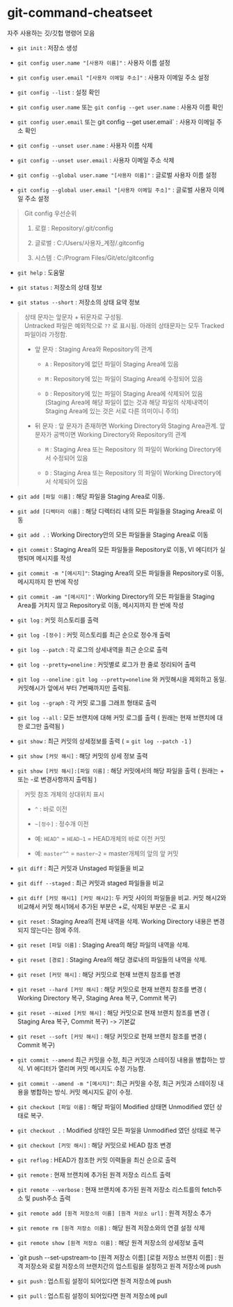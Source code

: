 # git-command-cheatseet
자주 사용하는 깃/깃헙 명령어 모음

- `git init` : 저장소 생성

- `git config user.name "[사용자 이름]"` : 사용자 이름 설정
- `git config user.email "[사용자 이메일 주소]"` : 사용자 이메일 주소 설정
- `git config --list` : 설정 확인
- `git config user.name` 또는 `git config --get user.name` : 사용자 이름 확인
- `git config user.email` 또는 git config --get user.email` : 사용자 이메일 주소 확인
- `git config --unset user.name` : 사용자 이름 삭제
- `git config --unset user.email` : 사용자 이메일 주소 삭제
- `git config --global user.name "[사용자 이름]"` : 글로벌 사용자 이름 설정
- `git config --global user.email "[사용자 이메일 주소]"` : 글로벌 사용자 이메일 주소 설정

>Git config 우선순위
>1. 로컬 : Repository/.git/config
>
>3. 글로벌 : C:/Users/사용자_계정/.gitconfig
>4. 시스템 : C:/Program Files/Git/etc/gitconfig

- `git help` : 도움말

- `git status` : 저장소의 상태 정보
- `git status --short` : 저장소의 상태 요약 정보

>상태 문자는 앞문자 + 뒤문자로 구성됨.</br>
>Untracked 파일은 예외적으로 `??` 로 표시됨. 아래의 상태문자는 모두 Tracked 파일이라 가정함.
>- 앞 문자 : Staging Area와 Repository의 관계
>  
>   * `A` : Repository에 없던 파일이 Staging Area에 있음
>  
>   * `M` : Repository에 있는 파일이 Staging Area에 수정되어 있음
>   * `D` : Repository에 있는 파일이 Staging Area에 삭제되어 있음 (Staging Area에 해당 파일이 없는 것과 해당 파일의 삭제내역이 Staging Area에 있는 것은 서로 다른 의미이니 주의)
>- 뒤 문자 : 앞 문자가 존재하면 Working Directory와 Staging Area관계. 앞 문자가 공백이면 Working Directory와 Repository의 관계
>   * `M` : Staging Area 또는 Repository 의 파일이 Working Directory에서 수정되어 있음
>  
>   * `D` : Staging Area 또는 Repository 의 파일이 Working Directory에서 삭제되어 있음

- `git add [파일 이름]` : 해당 파일을 Staging Area로 이동.
  
- `git add [디렉터리 이름]` : 해당 디렉터리 내의 모든 파일들을 Staging Area로 이동
- `git add .` : Working Directory안의 모든 파일들을 Staging Area로 이동
- `git commit` : Staging Area의 모든 파일들을 Repository로 이동, VI 에디터가 실행되며 메시지를 작성
- `git commit -m "[메시지]"`: Staging Area의 모든 파일들을 Repository로 이동, 메시지까지 한 번에 작성
- `git commit -am "[메시지]"` : Working Directory의 모든 파일들을 Staging Area를 거치지 않고 Repository로 이동, 메시지까지 한 번에 작성
- `git log` : 커밋 히스토리를 출력
- `git log -[정수]` : 커밋 히스토리를 최근 순으로 정수개 출력
- `git log --patch` : 각 로그의 상세내역을 최근 순으로 출력
- `git log --pretty=oneline` : 커밋별로 로그가 한 줄로 정리되어 출력
- `git log --oneline` : `git log --pretty=oneline` 와 커밋해시을 제외하고 동일. 커밋해시가 앞에서 부터 7번째까지만 출력됨.
- `git log --graph` : 각 커밋 로그를 그래프 형태로 출력
- `git log --all` : 모든 브랜치에 대해 커밋 로그를 출력 ( 원래는 현재 브랜치에 대한 로그만 출력됨 )
- `git show` : 최근 커밋의 상세정보를 출력 ( = `git log --patch -1` )
- `git show [커밋 해시]` : 해당 커밋의 상세 정보 출력
- `git show [커밋 해시]:[파일 이름]` : 해당 커밋에서의 해당 파일을 출력 ( 원래는 + 또는 -로 변경사항까지 출력됨 )

>커밋 참조 개체의 상대위치 표시
>- `^` : 바로 이전
>  
>- `~[정수]` : 정수개 이전
>- 예: `HEAD^` = `HEAD~1` = HEAD개체의 바로 이전 커밋
>- 예: `master^^` = `master~2` = master개체의 앞의 앞 커밋

- `git diff` : 최근 커밋과 Unstaged 파일들을 비교
  
- `git diff --staged` : 최근 커밋과 staged 파일들을 비교
- `git diff [커밋 해시1] [커밋 해시2]`: 두 커밋 사이의 파일들을 비교. 커밋 해시2와 비교해서 커밋 해시1에서 추가된 부분은 +로, 삭제된 부분은 -로 표시
- `git reset` : Staging Area의 전체 내역을 삭제. Working Directory 내용은 변경되지 않는다는 점에 주의.
- `git reset [파일 이름]` : Staging Area의 해당 파일의 내역을 삭제.
- `git reset [경로]` : Staging Area의 해당 경로내의 파일들의 내역을 삭제.
- `git reset [커밋 해시]` : 해당 커밋으로 현재 브랜치 참조를 변경
- `git reset --hard [커밋 해시]` : 해당 커밋으로 현재 브랜치 참조를 변경 ( Working Directory 복구, Staging Area 복구, Commit 복구)
- `git reset --mixed [커밋 해시]` : 해당 커밋으로 현재 브랜치 참조를 변경 ( Staging Area 복구, Commit 복구) -> 기본값
- `git reset --soft [커밋 해시]` : 해당 커밋으로 현재 브랜치 참조를 변경 ( Commit 복구)
- `git commit --amend` 최근 커밋을 수정, 최근 커밋과 스테이징 내용을 병합하는 방식. VI 에디터가 열리며 커밋 메시지도 수정 가능함.
- `git commit --amend -m "[메시지]"`: 최근 커밋을 수정, 최근 커밋과 스테이징 내용을 병합하는 방식. 커밋 메시지도 같이 수정.
- `git checkout [파일 이름]` : 해당 파일이 Modified 상태면 Unmodified 였던 상태로 복구.
- `git checkout .` : Modified 상태인 모든 파일을 Unmodified 였던 상태로 복구
- `git checkout [커밋 해시]` : 해당 커밋으로 HEAD 참조 변경
- `git reflog` : HEAD가 참조한 커밋 이력들을 최신 순으로 출력
- `git remote` : 현재 브랜치에 추가된 원격 저장소 리스트 출력
- `git remote --verbose` : 현재 브랜치에 추가된 원격 저장소 리스트를의 fetch주소 및 push주소 출력
- `git remote add [원격 저장소의 이름] [원격 저상소 url]` : 원격 저장소 추가
- `git remote rm [원격 저장소 이름]` : 해당 원격 저장소와의 연결 설정 삭제
- `git remote show [원격 저장소 이름]` : 해당 원격 저장소의 상세정보 출력
- `git push --set-upstream-to [원격 저장소 이름] [로컬 저장소 브랜치 이름] : 원격 저장소와 로컬 저장소의 브랜치간의 업스트림을 설정하고 원격 저장소에 push
- `git push` : 업스트림 설정이 되어있다면 원격 저장소에 push
- `git pull` : 업스트림 설정이 되어있다면 원격 저장소에 pull

